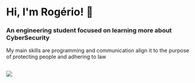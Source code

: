 # Hi, I'm Rogério! 👋
### An engineering student focused on learning more about CyberSecurity
My main skills are programming and communication align it to the purpose of protecting people and adhering to law
##
  <a href="https://www.linkedin.com/in/rgrsant/" target="_blank"><img src="https://img.shields.io/badge/-LinkedIn-%230077B5?style=for-the-badge&logo=linkedin&logoColor=white" target="_blank"></a>
